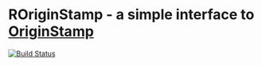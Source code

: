 ROriginStamp - a simple interface to
[OriginStamp](https://originstamp.org/)
================

<!-- README.md is generated from README.Rmd. Please edit that file -->

[![Build
Status](https://travis-ci.org/rkrug/ROriginStamp.svg?branch=master)](https://travis-ci.org/rkrug/ROriginStamp)

